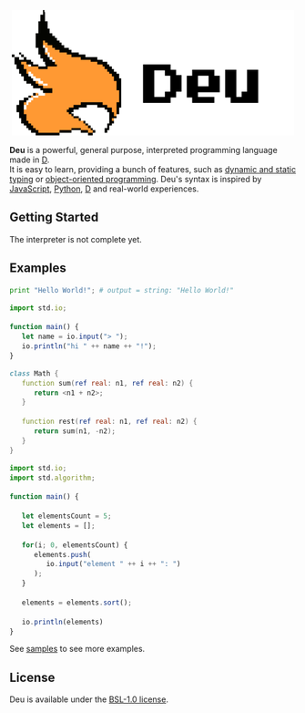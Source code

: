 <p align="center">
<img src="docs/deu-total-deepsaffron-transparent.png" height="220px" alt="Deu Logo" title="Deu Logo">
</p>

**Deu** is a powerful, general purpose, interpreted programming language made in <a href="http://dlang.org/">D</a>.  
It is easy to learn, providing a bunch of features, such as <a href="https://en.wikipedia.org/wiki/Type_system#Static_and_dynamic_type_checking_in_practice">dynamic and static typing</a> or <a href="https://en.wikipedia.org/wiki/Object-oriented_programming">object-oriented programming</a>.
Deu's syntax is inspired by <a href="https://en.wikipedia.org/wiki/JavaScript">JavaScript</a>, <a href="https://en.wikipedia.org/wiki/Python_(programming_language)">Python</a>, <a href="https://en.wikipedia.org/wiki/D_(programming_language)">D</a> and real-world experiences.

## __Getting Started__
The interpreter is not complete yet.

## __Examples__
```python
print "Hello World!"; # output = string: "Hello World!"
```

```javascript
import std.io;

function main() {
   let name = io.input("> ");
   io.println("hi " ++ name ++ "!");
}
```

```d
class Math {
   function sum(ref real: n1, ref real: n2) {
      return <n1 + n2>;
   }

   function rest(ref real: n1, ref real: n2) {
      return sum(n1, -n2);
   }
}
```

```javascript
import std.io;
import std.algorithm;

function main() {

   let elementsCount = 5;
   let elements = [];

   for(i; 0, elementsCount) {
      elements.push(
         io.input("element " ++ i ++ ": ")
      );
   }

   elements = elements.sort();

   io.println(elements)
}

```

See <a href="https://github.com/deu-lang/deu/tree/master/samples">samples</a> to see more examples.

## __License__
Deu is available under the <a href="https://github.com/deu-lang/deu/blob/master/LICENSE">BSL-1.0 license</a>.
